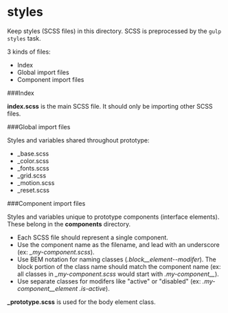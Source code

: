 styles
====

Keep styles (SCSS files) in this directory. SCSS is preprocessed by the `gulp styles` task.

3 kinds of files:

* Index 
* Global import files
* Component import files

###Index

**index.scss** is the main SCSS file. It should only be importing other SCSS files.

###Global import files

Styles and variables shared throughout prototype:

* _base.scss 
* _color.scss
* _fonts.scss
* _grid.scss
* _motion.scss
* _reset.scss 

###Component import files

Styles and variables unique to prototype components (interface elements). These belong in the **components** directory.

* Each SCSS file should represent a single component.
* Use the component name as the filename, and lead with an underscore (ex: *_my-component.scss*).
* Use BEM notation for naming classes (*.block__element--modifer*). The block portion of the class name should match the component name (ex: all classes in *_my-component.scss* would start with *.my-component__*).
* Use separate classes for modifers like "active" or "disabled" (ex: *.my-component__element .is-active*).

**_prototype.scss** is used for the body element class.